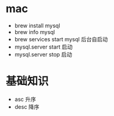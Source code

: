# mac
* brew install mysql
* brew info mysql
* brew services start mysql   后台自启动
* mysql.server start 启动
* mysql.server stop 启动

# 基础知识
* asc 升序
* desc 降序
